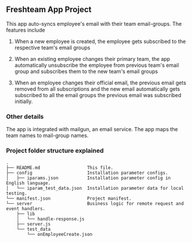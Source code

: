 ## Freshteam App Project

This app auto-syncs employee's email with their team email-groups. The features include
1. When a new employee is created, the employee gets subscribed to the respective team's email groups

2. When an existing employee changes their primary team, the app automatically unsubscribe the employee from previous team's email group and subscribes them to the new team's email groups

3. When an employee changes their official email, the previous email gets removed from all subscriptions and the new email automatically gets subscribed to all the email groups the previous email was subscribed initially.

### Other details
The app is integrated with mailgun, an email service.
The app maps the team names to mail-group names.

### Project folder structure explained

    .
    ├── README.md                  This file.
    ├── config                     Installation parameter configs.
    │   ├── iparams.json           Installation parameter config in English language.
    │   └── iparam_test_data.json  Installation parameter data for local testing.
    └── manifest.json              Project manifest.
    └── server                     Business logic for remote request and event handlers.
        ├── lib
        │   └── handle-response.js
        ├── server.js
        └── test_data
            └── onEmployeeCreate.json
